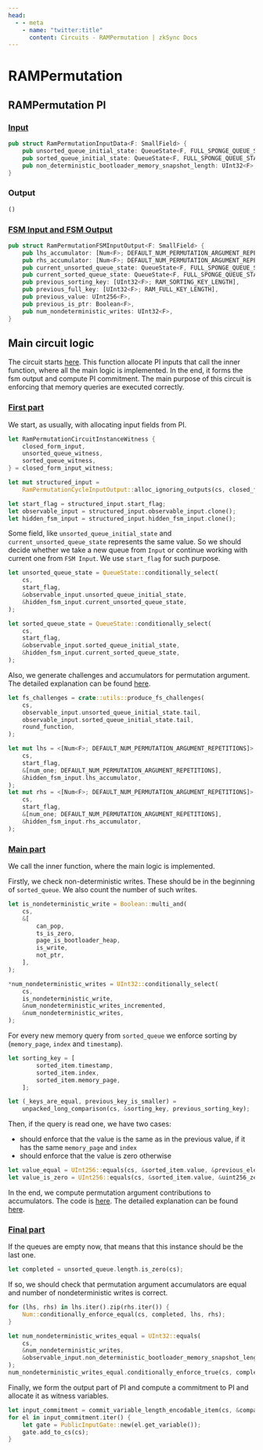```yaml
---
head:
  - - meta
    - name: "twitter:title"
      content: Circuits - RAMPermutation | zkSync Docs
---
```


# RAMPermutation

## RAMPermutation PI

### [Input](https://github.com/matter-labs/era-zkevm_circuits/blob/main/src/ram_permutation/input.rs#L27)

```rust
pub struct RamPermutationInputData<F: SmallField> {
    pub unsorted_queue_initial_state: QueueState<F, FULL_SPONGE_QUEUE_STATE_WIDTH>,
    pub sorted_queue_initial_state: QueueState<F, FULL_SPONGE_QUEUE_STATE_WIDTH>,
    pub non_deterministic_bootloader_memory_snapshot_length: UInt32<F>,
}
```

### Output

```rust
()
```

### [FSM Input and FSM Output](https://github.com/matter-labs/era-zkevm_circuits/blob/main/src/ram_permutation/input.rs#L52)

```rust
pub struct RamPermutationFSMInputOutput<F: SmallField> {
    pub lhs_accumulator: [Num<F>; DEFAULT_NUM_PERMUTATION_ARGUMENT_REPETITIONS],
    pub rhs_accumulator: [Num<F>; DEFAULT_NUM_PERMUTATION_ARGUMENT_REPETITIONS],
    pub current_unsorted_queue_state: QueueState<F, FULL_SPONGE_QUEUE_STATE_WIDTH>,
    pub current_sorted_queue_state: QueueState<F, FULL_SPONGE_QUEUE_STATE_WIDTH>,
    pub previous_sorting_key: [UInt32<F>; RAM_SORTING_KEY_LENGTH],
    pub previous_full_key: [UInt32<F>; RAM_FULL_KEY_LENGTH],
    pub previous_value: UInt256<F>,
    pub previous_is_ptr: Boolean<F>,
    pub num_nondeterministic_writes: UInt32<F>,
}
```

## Main circuit logic

The circuit starts [here](https://github.com/matter-labs/era-zkevm_circuits/blob/main/src/ram_permutation/mod.rs#L30).
This function allocate PI inputs that call the inner function, where all the main logic is implemented. In the end, it
forms the fsm output and compute PI commitment. The main purpose of this circuit is enforcing that memory queries are
executed correctly.

### [First part](https://github.com/matter-labs/era-zkevm_circuits/blob/main/src/ram_permutation/mod.rs#L43)

We start, as usually, with allocating input fields from PI.

```rust
let RamPermutationCircuitInstanceWitness {
    closed_form_input,
    unsorted_queue_witness,
    sorted_queue_witness,
} = closed_form_input_witness;

let mut structured_input =
    RamPermutationCycleInputOutput::alloc_ignoring_outputs(cs, closed_form_input.clone());

let start_flag = structured_input.start_flag;
let observable_input = structured_input.observable_input.clone();
let hidden_fsm_input = structured_input.hidden_fsm_input.clone();
```

Some field, like `unsorted_queue_initial_state` and `current_unsorted_queue_state` represents the same value. So we
should decide whether we take a new queue from `Input` or continue working with current one from `FSM Input`. We use
`start_flag` for such purpose.

```rust
let unsorted_queue_state = QueueState::conditionally_select(
    cs,
    start_flag,
    &observable_input.unsorted_queue_initial_state,
    &hidden_fsm_input.current_unsorted_queue_state,
);

let sorted_queue_state = QueueState::conditionally_select(
    cs,
    start_flag,
    &observable_input.sorted_queue_initial_state,
    &hidden_fsm_input.current_sorted_queue_state,
);
```

Also, we generate challenges and accumulators for permutation argument. The detailed explanation can be found
[here](https://github.com/code-423n4/2023-10-zksync/blob/c3ff020df5d11fe91209bd99d7fb0ec1272dc387/docs/Circuits%20Section/Circuits/Sorting.md).

```rust
let fs_challenges = crate::utils::produce_fs_challenges(
    cs,
    observable_input.unsorted_queue_initial_state.tail,
    observable_input.sorted_queue_initial_state.tail,
    round_function,
);

let mut lhs = <[Num<F>; DEFAULT_NUM_PERMUTATION_ARGUMENT_REPETITIONS]>::conditionally_select(
    cs,
    start_flag,
    &[num_one; DEFAULT_NUM_PERMUTATION_ARGUMENT_REPETITIONS],
    &hidden_fsm_input.lhs_accumulator,
);
let mut rhs = <[Num<F>; DEFAULT_NUM_PERMUTATION_ARGUMENT_REPETITIONS]>::conditionally_select(
    cs,
    start_flag,
    &[num_one; DEFAULT_NUM_PERMUTATION_ARGUMENT_REPETITIONS],
    &hidden_fsm_input.rhs_accumulator,
);
```

### [Main part](https://github.com/matter-labs/era-zkevm_circuits/blob/main/src/ram_permutation/mod.rs#L211)

We call the inner function, where the main logic is implemented.

Firstly, we check non-deterministic writes. These should be in the beginning of `sorted_queue`. We also count the number
of such writes.

```rust
let is_nondeterministic_write = Boolean::multi_and(
    cs,
    &[
        can_pop,
        ts_is_zero,
        page_is_bootloader_heap,
        is_write,
        not_ptr,
    ],
);

*num_nondeterministic_writes = UInt32::conditionally_select(
    cs,
    is_nondeterministic_write,
    &num_nondeterministic_writes_incremented,
    &num_nondeterministic_writes,
);
```

For every new memory query from `sorted_queue` we enforce sorting by (`memory_page`, `index` and `timestamp`).

```rust
let sorting_key = [
        sorted_item.timestamp,
        sorted_item.index,
        sorted_item.memory_page,
    ];

let (_keys_are_equal, previous_key_is_smaller) =
    unpacked_long_comparison(cs, &sorting_key, previous_sorting_key);
```

Then, if the query is read one, we have two cases:

- should enforce that the value is the same as in the previous value, if it has the same `memory_page` and `index`
- should enforce that the value is zero otherwise

```rust
let value_equal = UInt256::equals(cs, &sorted_item.value, &previous_element_value);
let value_is_zero = UInt256::equals(cs, &sorted_item.value, &uint256_zero);
```

In the end, we compute permutation argument contributions to accumulators. The code is
[here](https://github.com/matter-labs/era-zkevm_circuits/blob/main/src/ram_permutation/mod.rs#L363). The detailed
explanation can be found
[here](https://github.com/code-423n4/2023-10-zksync/blob/c3ff020df5d11fe91209bd99d7fb0ec1272dc387/docs/Circuits%20Section/Circuits/Sorting.md).

### [Final part](https://github.com/matter-labs/era-zkevm_circuits/blob/main/src/ram_permutation/mod.rs#L159)

If the queues are empty now, that means that this instance should be the last one.

```rust
let completed = unsorted_queue.length.is_zero(cs);
```

If so, we should check that permutation argument accumulators are equal and number of nondeterministic writes is
correct.

```rust
for (lhs, rhs) in lhs.iter().zip(rhs.iter()) {
    Num::conditionally_enforce_equal(cs, completed, lhs, rhs);
}

let num_nondeterministic_writes_equal = UInt32::equals(
    cs,
    &num_nondeterministic_writes,
    &observable_input.non_deterministic_bootloader_memory_snapshot_length,
);
num_nondeterministic_writes_equal.conditionally_enforce_true(cs, completed);
```

Finally, we form the output part of PI and compute a commitment to PI and allocate it as witness variables.

```rust
let input_commitment = commit_variable_length_encodable_item(cs, &compact_form, round_function);
for el in input_commitment.iter() {
    let gate = PublicInputGate::new(el.get_variable());
    gate.add_to_cs(cs);
}
```
